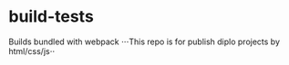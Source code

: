 # build-tests
Builds bundled with webpack
⋅⋅⋅This repo is for publish diplo projects by html/css/js⋅⋅  
